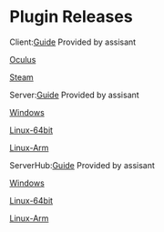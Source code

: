 # Plugin Releases
Client:[Guide](https://bs.assistant.moe/Multiplayer/#Install) Provided by assisant

[Oculus](https://github.com/andruzzzhka/BeatSaberMultiplayer/releases/download/0.4.5.2/BeatSaberMultiplayer-Oculus.zip)

[Steam](https://github.com/andruzzzhka/BeatSaberMultiplayer/releases/download/0.4.5.2/BeatSaberMultiplayer-Steam.zip)

Server:[Guide](https://bs.assistant.moe/Multiplayer/#Server) Provided by assisant

[Windows](https://github.com/andruzzzhka/BeatSaberMultiplayer/releases/download/0.4.5.2/MultiplayerServer_win-64.zip)

[Linux-64bit](https://github.com/andruzzzhka/BeatSaberMultiplayer/releases/download/0.4.5.2/MultiplayerServer_linux-64.zip)

[Linux-Arm](https://github.com/andruzzzhka/BeatSaberMultiplayer/releases/download/0.4.5.2/MultiplayerServer_linux-arm.zip)

ServerHub:[Guide](https://bs.assistant.moe/Multiplayer/#Hub) Provided by assisant

[Windows](https://github.com/andruzzzhka/BeatSaberMultiplayer/releases/download/0.4.5.2/ServerHub_win-64.zip)

[Linux-64bit](https://github.com/andruzzzhka/BeatSaberMultiplayer/releases/download/0.4.5.2/ServerHub_linux-64.zip)

[Linux-Arm](https://github.com/andruzzzhka/BeatSaberMultiplayer/releases/download/0.4.5.2/ServerHub_linux-arm.zip)

